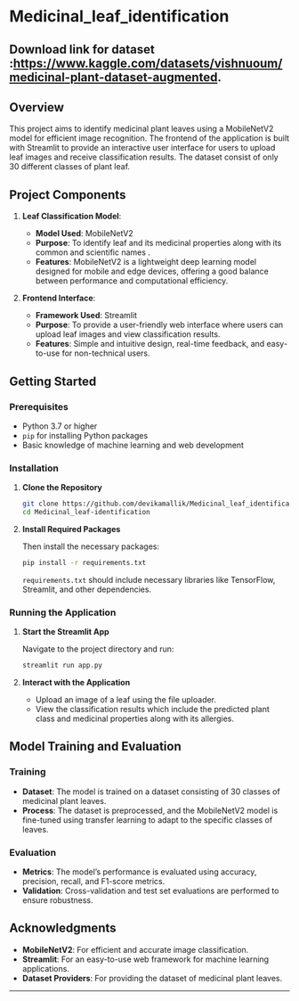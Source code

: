 # Medicinal_leaf_identification
Download link  for dataset :https://www.kaggle.com/datasets/vishnuoum/medicinal-plant-dataset-augmented.
--

## Overview

This project aims to identify medicinal plant leaves using a MobileNetV2 model for efficient image recognition. The frontend of the application is built with Streamlit to provide an interactive user interface for users to upload leaf images and receive classification results.
The dataset consist of only 30 different classes of plant leaf.

## Project Components

1. **Leaf Classification Model**: 
   - **Model Used**: MobileNetV2
   - **Purpose**: To identify leaf and its medicinal properties along with its common and scientific names .
   - **Features**: MobileNetV2 is a lightweight deep learning model designed for mobile and edge devices, offering a good balance between performance and computational efficiency.

2. **Frontend Interface**: 
   - **Framework Used**: Streamlit
   - **Purpose**: To provide a user-friendly web interface where users can upload leaf images and view classification results.
   - **Features**: Simple and intuitive design, real-time feedback, and easy-to-use for non-technical users.

## Getting Started

### Prerequisites

- Python 3.7 or higher
- `pip` for installing Python packages
- Basic knowledge of machine learning and web development

### Installation

1. **Clone the Repository**

   ```bash
   git clone https://github.com/devikamallik/Medicinal_leaf_identification.git
   cd Medicinal_leaf-identification
   ```

2. **Install Required Packages** 

   Then install the necessary packages:

   ```bash
   pip install -r requirements.txt
   ```
   `requirements.txt` should include necessary libraries like TensorFlow, Streamlit, and other dependencies.


### Running the Application

1. **Start the Streamlit App**

   Navigate to the project directory and run:

   ```bash
   streamlit run app.py
   ```
2. **Interact with the Application**
   - Upload an image of a leaf using the file uploader.
   - View the classification results which include the predicted plant class and medicinal properties along with its allergies.

## Model Training and Evaluation

### Training

- **Dataset**: The model is trained on a dataset consisting of 30 classes of medicinal plant leaves.
- **Process**: The dataset is preprocessed, and the MobileNetV2 model is fine-tuned using transfer learning to adapt to the specific classes of leaves.

### Evaluation

- **Metrics**: The model’s performance is evaluated using accuracy, precision, recall, and F1-score metrics.
- **Validation**: Cross-validation and test set evaluations are performed to ensure robustness.


## Acknowledgments

- **MobileNetV2**: For efficient and accurate image classification.
- **Streamlit**: For an easy-to-use web framework for machine learning applications.
- **Dataset Providers**: For providing the dataset of medicinal plant leaves.
---
